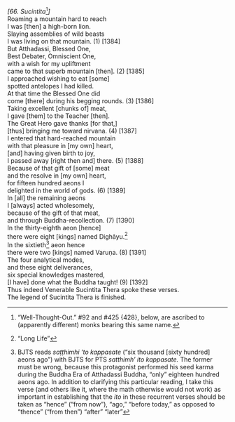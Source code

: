 *\[66. Sucintita*[^1]*\]*  
Roaming a mountain hard to reach  
I was \[then\] a high-born lion.  
Slaying assemblies of wild beasts  
I was living on that mountain. (1) \[1384\]  
But Atthadassi, Blessed One,  
Best Debater, Omniscient One,  
with a wish for my upliftment  
came to that superb mountain \[then\]. (2) \[1385\]  
I approached wishing to eat \[some\]  
spotted antelopes I had killed.  
At that time the Blessed One did  
come \[there\] during his begging rounds. (3) \[1386\]  
Taking excellent \[chunks of\] meat,  
I gave \[them\] to the Teacher \[then\].  
The Great Hero gave thanks \[for that,\]  
\[thus\] bringing me toward nirvana. (4) \[1387\]  
I entered that hard-reached mountain  
with that pleasure in \[my own\] heart,  
\[and\] having given birth to joy,  
I passed away \[right then and\] there. (5) \[1388\]  
Because of that gift of \[some\] meat  
and the resolve in \[my own\] heart,  
for fifteen hundred aeons I  
delighted in the world of gods. (6) \[1389\]  
In \[all\] the remaining aeons  
I \[always\] acted wholesomely,  
because of the gift of that meat,  
and through Buddha-recollection. (7) \[1390\]  
In the thirty-eighth aeon \[hence\]  
there were eight \[kings\] named Dighāyu.[^2]  
In the sixtieth[^3] aeon hence  
there were two \[kings\] named Varuṇa. (8) \[1391\]  
The four analytical modes,  
and these eight deliverances,  
six special knowledges mastered,  
\[I have\] done what the Buddha taught! (9) \[1392\]  
Thus indeed Venerable Sucintita Thera spoke these verses.  
The legend of Sucintita Thera is finished.  
[^1]: “Well-Thought-Out.” \#92 and \#425 {428}, below, are ascribed to
    (apparently different) monks bearing this same name.  
[^2]: “Long Life”  
[^3]: BJTS reads *saṭṭhimhi* *‘to kappasate* (“six thousand \[sixty
    hundred\] aeons ago”) with BJTS for PTS *satthimh’ ito kappasate.*
    The former must be wrong, because this protagonist performed his
    seed karma during the Buddha Era of Atthadassi Buddha, “only”
    eighteen hundred aeons ago. In addition to clarifying this
    particular reading, I take this verse (and others like it, where the
    math otherwise would not work) as important in establishing that the
    *ito* in these recurrent verses should be taken as “hence” (“from
    now”), “ago,” “before today,” as opposed to “thence” (“from then”)
    “after” “later”
